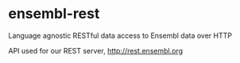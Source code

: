 ensembl-rest
============

Language agnostic RESTful data access to Ensembl data over HTTP

API used for our REST server, http://rest.ensembl.org

